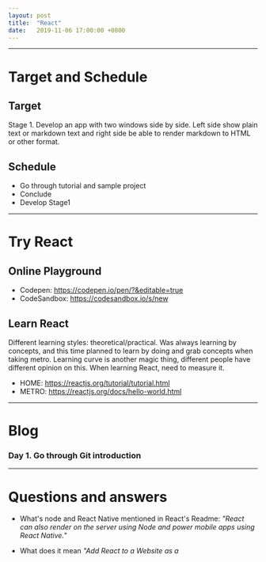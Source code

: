 ```yaml
---
layout: post
title:  "React"
date:   2019-11-06 17:00:00 +0800
---
```


-----------------------------------------------------
# Target and Schedule

## Target

Stage 1. Develop an app with two windows side by side. Left side show plain text or markdown text and right side be able to render markdown to HTML or other format.

## Schedule
* Go through tutorial and sample project
* Conclude 
* Develop Stage1

-----------------------------------------------------
# Try React
## Online Playground

* Codepen: <https://codepen.io/pen/?&editable=true>
* CodeSandbox: <https://codesandbox.io/s/new>

## Learn React
Different learning styles: theoretical/practical. Was always learning by concepts, and this time planned to learn by doing and grab concepts when taking metro. Learning curve is another magic thing, different people have different opinion on this. When learning React, need to measure it.

* HOME: <https://reactjs.org/tutorial/tutorial.html>
* METRO: <https://reactjs.org/docs/hello-world.html>

-----------------------------------------------------
# Blog

### Day 1. Go through Git introduction
-----------------------------------------------------
# Questions and answers

* What's node and React Native mentioned in React's Readme: _"React can also render on the server using Node and power mobile apps using React Native._"

* What does it mean _"Add React to a Website as a <script> tag in one minute"_

* What's the difference between different licenses? e.g. MIT and so on

* What is JSX?
A. An XML-like syntax.

* Cannot understand sample _"A Stateful Component"_ in reactjs.org, where it defined tick per sec?
A. The method componentDidMount() defines the interval as 1000 which is 1 second. And seems that this.interval is an internal field of React.Component.

* What is react hook?

-----------------------------------------------------
# References

* Github: <https://github.com/facebook/react>
* Getting started: <https://reactjs.org/docs/getting-started.html>
* Online playground: <https://reactjs.org/docs/getting-started.html#online-playgrounds> 
